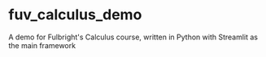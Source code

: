 # fuv_calculus_demo
A demo for Fulbright's Calculus course, written in Python with Streamlit as the main framework
